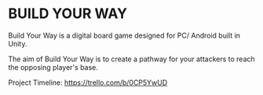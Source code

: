 # BUILD YOUR WAY
Build Your Way is a digital board game designed for PC/ Android built in Unity.

The aim of Build Your Way is to create a pathway for your attackers to reach the opposing player's base.

Project Timeline: https://trello.com/b/0CP5YwUD
